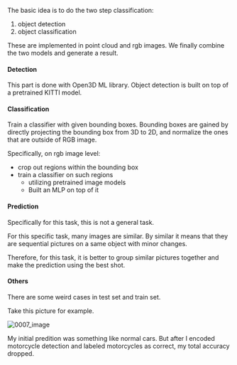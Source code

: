 The basic idea is to do the two step classification:

1. object detection
2. object classification

These are implemented in point cloud and rgb images. We finally combine the two models and generate a result.

#### Detection

This part is done with Open3D ML library. Object detection is built on top of a pretrained KITTI model.

#### Classification

Train a classifier with given bounding boxes. Bounding boxes are gained by directly projecting the bounding box from 3D to 2D, and normalize the ones that are outside of RGB image.

Specifically, on rgb image level:

- crop out regions within the bounding box
- train a classifier on such regions
  - utilizing pretrained image models
  - Built an MLP on top of it

#### Prediction

Specifically for this task, this is not a general task.

For this specific task, many images are similar. By similar it means that they are sequential pictures on a same object with minor changes. 

Therefore, for this task, it is better to group similar pictures together and make the prediction using the best shot.

#### Others

There are some weird cases in test set and train set.

Take this picture for example.

![0007_image](https://user-images.githubusercontent.com/53202324/235971386-dcab58ce-5dd2-42ff-9673-5ce2bd893667.jpg)

My initial predition was something like normal cars. But after I encoded motorcycle detection and labeled motorcycles as correct, my total accuracy dropped.
